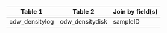 |Table 1|Table 2|Join by field(s)|
|------------------------|------------------------|-------------------------------|
cdw_densitylog|cdw_densitydisk|sampleID
